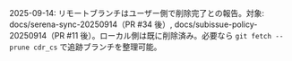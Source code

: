 2025-09-14: リモートブランチはユーザー側で削除完了との報告。対象: docs/serena-sync-20250914（PR #34 後）, docs/subissue-policy-20250914（PR #11 後）。ローカル側は既に削除済み。必要なら `git fetch --prune cdr_cs` で追跡ブランチを整理可能。